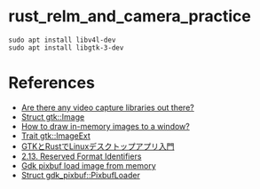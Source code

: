 # rust_relm_and_camera_practice

```
sudo apt install libv4l-dev
sudo apt install libgtk-3-dev
```

# References
- [Are there any video capture libraries out there?](https://users.rust-lang.org/t/are-there-any-video-capture-libraries-out-there/11241)
- [Struct gtk::Image](http://gtk-rs.org/docs/gtk/struct.Image.html)
- [How to draw in-memory images to a window?](https://github.com/gtk-rs/gtk/issues/28)
- [Trait gtk::ImageExt](http://gtk-rs.org/docs/gtk/trait.ImageExt.html)
- [GTKとRustでLinuxデスクトップアプリ入門](https://qiita.com/koji_mats/items/62e85a87cc580e225796)
- [2.13. Reserved Format Identifiers](https://linuxtv.org/downloads/v4l-dvb-apis/uapi/v4l/pixfmt-reserved.html?highlight=mjpg)
- [Gdk pixbuf load image from memory](https://stackoverflow.com/questions/14121166/gdk-pixbuf-load-image-from-memory)
- [Struct gdk_pixbuf::PixbufLoader](http://gtk-rs.org/docs/gdk_pixbuf/struct.PixbufLoader.html#method.loader_write)
